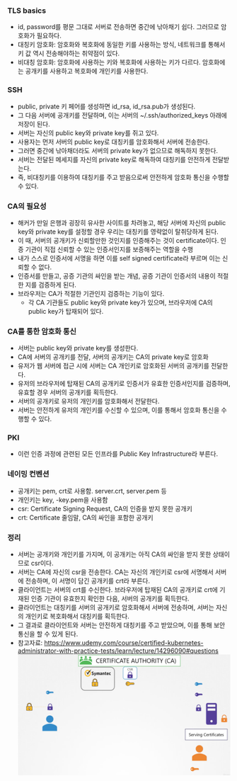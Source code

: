 ### TLS basics
- id, password를 평문 그대로 서버로 전송하면 중간에 낚아채기 쉽다. 그러므로 암호화가 필요하다.
- 대칭키 암호화: 암호화와 복호화에 동일한 키를 사용하는 방식, 네트워크를 통해서 키 값 역시 전송해야하는 취약점이 있다.
- 비대칭 암호화: 암호화에 사용하는 키와 복호화에 사용하는 키가 다르다. 암호화에는 공개키를 사용하고 복호화에 개인키를 사용한다.

### SSH
- public, private 키 페어를 생성하면 id_rsa, id_rsa.pub가 생성된다.
- 그 다음 서버에 공개키를 전달하며, 이는 서버의 ~/.ssh/authorized_keys 아래에 저장이 된다.
- 서버는 자신의 public key와 private key를 쥐고 있다.
- 사용자는 먼저 서버의 public key로 대칭키를 암호화해서 서버에 전송한다.
- 그러면 중간에 낚아채더라도 서버의 private key가 없으므로 해독하지 못한다.
- 서버는 전달된 메세지를 자신의 private key로 해독하여 대칭키를 안전하게 전달받는다.
- 즉, 비대칭키를 이용하여 대칭키를 주고 받음으로써 안전하게 암호화 통신을 수행할 수 있다.

### CA의 필요성
- 해커가 만일 은행과 굉장히 유사한 사이트를 차려놓고, 해당 서버에 자신의 public key와 private key를 설정할 경우 우리는 대칭키를 영략없이 탈취당하게 된다.
- 이 때, 서버의 공개키가 신뢰할만한 것인지를 인증해주는 것이 certificate이다. 인증 기관이 직접 신뢰할 수 있는 인증서인지를 보증해주는 역할을 수행
- 내가 스스로 인증서에 서명을 하면 이를 self signed certificate라 부르며 이는 신뢰할 수 없다.
- 인증서를 만들고, 공증 기관의 싸인을 받는 개념, 공증 기관이 인증서의 내용이 적절한 지를 검증하게 된다.
- 브라우저는 CA가 적절한 기관인지 검증하는 기능이 있다.
  - 각 CA 기관들도 public key와 private key가 있으며, 브라우저에 CA의 public key가 탑재되어 있다.

### CA를 통한 암호화 통신
- 서버는 public key와 private key를 생성한다.
- CA에 서버의 공개키를 전달, 서버의 공개키는 CA의 private key로 암호화
- 유저가 웹 서버에 접근 시에 서버는 CA 개인키로 암호화된 서버의 공개키를 전달한다.
- 유저의 브라우저에 탑재된 CA의 공개키로 인증서가 유효한 인증서인지를 검증하며, 유효할 경우 서버의 공개키를 획득한다.
- 서버의 공개키로 유저의 개인키를 암호화해서 전달한다.
- 서버는 안전하게 유저의 개인키를 수신할 수 있으며, 이를 통해서 암호화 통신을 수행할 수 있다.

### PKI
- 이런 인증 과정에 관련된 모든 인프라를 Public Key Infrastructure라 부른다.

### 네이밍 컨벤션
- 공개키는 pem, crt로 사용함. server.crt, server.pem 등
- 개인키는 key, -key.pem을 사용함
- csr: Certificate Signing Request, CA의 인증을 받지 못한 공개키 
- crt: Certificate 줄임말, CA의 싸인을 포함한 공개키

### 정리
- 서버는 공개키와 개인키를 가지며, 이 공개키는 아직 CA의 싸인을 받지 못한 상태이므로 csr이다.
- 서버는 CA에 자신의 csr을 전송한다. CA는 자신의 개인키로 csr에 서명해서 서버에 전송하며, 이 서명이 담긴 공개키를 crt라 부른다.
- 클라이언트는 서버의 crt를 수신한다. 브라우저에 탑재된 CA의 공개키로 crt에 기재된 인증 기관이 유효한지 확인한 다음, 서버의 공개키를 획득한다.
- 클라이언트는 대칭키를 서버의 공개키로 암호화해서 서버에 전송하며, 서버는 자신의 개인키로 복호화해서 대칭키를 획득한다.
- 그 결과로 클라이언트와 서버는 안전하게 대칭키를 주고 받았으며, 이를 통해 보안 통신을 할 수 있게 된다.
- 참고자료: https://www.udemy.com/course/certified-kubernetes-administrator-with-practice-tests/learn/lecture/14296090#questions
![certificate](../../../images/certificate.png)
